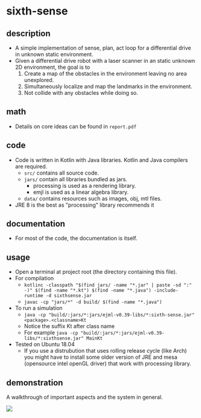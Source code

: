 # sixth-sense
## description
- A simple implementation of sense, plan, act loop for a differential drive in unknown static environment.
- Given a differential drive robot with a laser scanner in an static unknown 2D environment, the goal is to
    1. Create a map of the obstacles in the environment leaving no area unexplored.
    2. Simultaneously localize and map the landmarks in the environment.
    3. Not collide with any obstacles while doing so.
## math
- Details on core ideas can be found in `report.pdf`
## code
- Code is written in Kotlin with Java libraries. Kotlin and Java compilers are required.
    - `src/` contains all source code.
    - `jars/` contain all libraries bundled as jars.
        - processing is used as a rendering library.
        - emjl is used as a linear algebra library.
    - `data/` contains resources such as images, obj, mtl files.
- JRE 8 is the best as "processing" library recommends it
## documentation
- For most of the code, the documentation is itself.
## usage
- Open a terminal at project root (the directory containing this file).
- For compilation
    - `kotlinc -classpath "$(find jars/ -name "*.jar" | paste -sd ":" -)" $(find -name "*.kt") $(find -name "*.java") -include-runtime -d sixthsense.jar`
    - `javac -cp "jars/*" -d build/ $(find -name "*.java")`
- To run a simulation
    - `java -cp "build/:jars/*:jars/ejml-v0.39-libs/*:sixth-sense.jar" <package>.<classname>Kt`
    - Notice the suffix Kt after class name
    - For example `java -cp "build/:jars/*:jars/ejml-v0.39-libs/*:sixthsense.jar" MainKt`
- Tested on Ubuntu 18.04
    - If you use a distrubution that uses rolling release cycle (like Arch) you might have to install some older version of JRE and mesa (opensource intel openGL driver) that work with processing library.
## demonstration
A walkthrough of important aspects and the system in general.

[![](http://img.youtube.com/vi/B1wlH_T2Ub0/0.jpg)](https://www.youtube.com/watch?v=B1wlH_T2Ub0)
